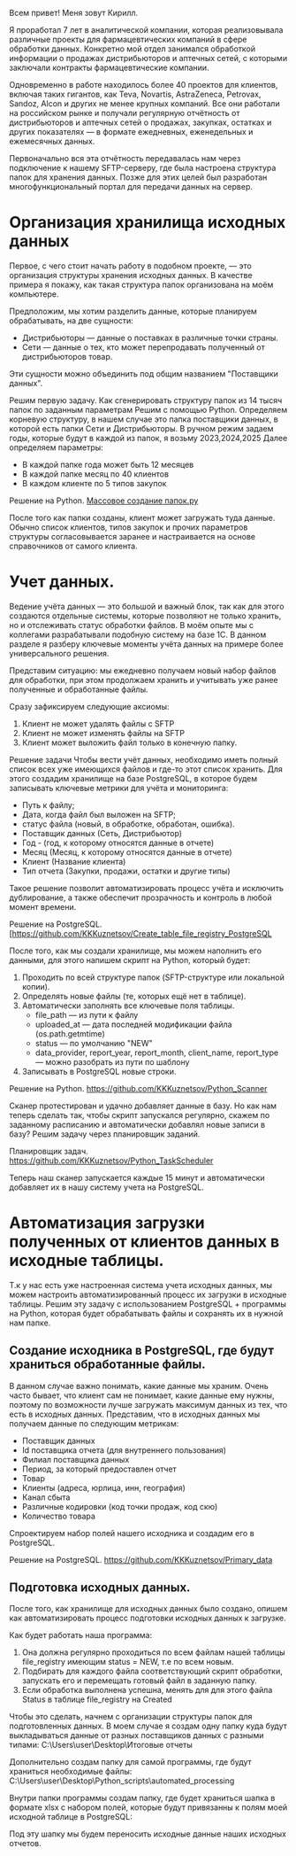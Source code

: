 Всем привет!
Меня зовут Кирилл.

Я проработал 7 лет в аналитической компании, которая реализовывала различные проекты для фармацевтических компаний в сфере обработки данных.
Конкретно мой отдел занимался обработкой информации о продажах дистрибьюторов и аптечных сетей, с которыми заключали контракты фармацевтические компании.

Одновременно в работе находилось более 40 проектов для клиентов, включая таких гигантов, как Teva, Novartis, AstraZeneca, Petrovax, Sandoz, Alcon и других не менее крупных компаний. Все они работали на российском рынке и получали регулярную отчётность от дистрибьюторов и аптечных сетей о продажах, закупках, остатках и других показателях — в формате ежедневных, еженедельных и ежемесячных данных.

Первоначально вся эта отчётность передавалась нам через подключение к нашему SFTP-серверу, где была настроена структура папок для хранения данных. Позже для этих целей был разработан многофункциональный портал для передачи данных на сервер.

# Организация хранилища исходных данных

Первое, с чего стоит начать работу в подобном проекте, — это организация структуры хранения исходных данных.
В качестве примера я покажу, как такая структура папок организована на моём компьютере.

Предположим, мы хотим разделить данные, которые планируем обрабатывать, на две сущности:

- Дистрибьюторы — данные о поставках в различные точки страны.
- Сети — данные о тех, кто может перепродавать полученный от дистрибьюторов товар.

Эти сущности можно объединить под общим названием "Поставщики данных".

Решим первую задачу.
Как сгенерировать структуру папок из 14 тысяч папок по заданным параметрам
Решим с помощью Python.
Определяем корневую структуру, в нашем случае это папка поставщики данных, в которой есть папки Сети и Дистрибьюторы.
В ручном режим задаем годы, которые будут в каждой из папок, я возьму 2023,2024,2025
Далее определяем параметры:
- В каждой папке года может быть 12 месяцев
- В каждой папке месяц по 40 клиентов
- В каждом клиенте по 5 типов закупок

Решение на Python.
[Массовое создание папок.py](https://github.com/KKKuznetsov/folder_generator_python)

После того как папки созданы, клиент может загружать туда данные.
Обычно список клиентов, типов закупок и прочих параметров структуры согласовывается заранее и настраивается на основе справочников от самого клиента.

# Учет данных.

Ведение учёта данных — это большой и важный блок, так как для этого создаются отдельные системы, которые позволяют не только хранить, но и отслеживать статус обработки файлов.
В моём опыте мы с коллегами разрабатывали подобную систему на базе 1С. В данном разделе я разберу ключевые моменты учёта данных на примере более универсального решения.

Представим ситуацию: мы ежедневно получаем новый набор файлов для обработки, при этом продолжаем хранить и учитывать уже ранее полученные и обработанные файлы.

Сразу зафиксируем следующие аксиомы:

1. Клиент не может удалять файлы с SFTP
2. Клиент не может изменять файлы на SFTP
3. Клиент может выложить файл только в конечную папку.

Решение задачи
Чтобы вести учёт данных, необходимо иметь полный список всех уже имеющихся файлов и где-то этот список хранить.
Для этого создадим хранилище на базе PostgreSQL, в которое будем записывать ключевые метрики для учёта и мониторинга:

- Путь к файлу;
- Дата, когда файл был выложен на SFTP;
- статус файла (новый, в обработке, обработан, ошибка).
- Поставщик данных (Сеть, Дистрибьютор)
- Год - (год, к которому относятся данные в отчете)
- Месяц (Месяц, к которому относятся данные в отчете)
- Клиент (Название клиента)
- Тип отчета (Закупки, продажи, остатки и другие типы)

Такое решение позволит автоматизировать процесс учёта и исключить дублирование, а также обеспечит прозрачность и контроль в любой момент времени.

Решение на PostgreSQL.
[https://github.com/KKKuznetsov/Create_table_file_registry_PostgreSQL

После того, как мы создали хранилище, мы можем наполнить его данными, для этого напишем скрипт на Python, который будет:

1. Проходить по всей структуре папок (SFTP-структуре или локальной копии).
2. Определять новые файлы (те, которых ещё нет в таблице).
3. Автоматически заполнять все ключевые поля таблицы.
   - file_path — из пути к файлу
   - uploaded_at — дата последней модификации файла (os.path.getmtime)
   - status — по умолчанию "NEW"
   - data_provider, report_year, report_month, client_name, report_type — можно разобрать из пути по шаблону
4. Записывать в PostgreSQL новые строки.

Решение на Python.
https://github.com/KKKuznetsov/Python_Scanner

Сканер протестирован и удачно добавляет данные в базу.
Но как нам теперь сделать так, чтобы скрипт запускался регулярно, скажем по заданному расписанию и автоматически добавлял новые записи в базу?
Решим задачу через планировщик заданий.

Планировщик задач.
https://github.com/KKKuznetsov/Python_TaskScheduler

Теперь наш сканер запускается каждые 15 минут и автоматически добавляет их в нашу систему учета на PostgreSQL.

# Автоматизация загрузки полученных от клиентов данных в исходные таблицы.
Т.к у нас есть уже настроенная система учета исходных данных, мы можем настроить автоматизированный процесс их загрузки в исходные таблицы.
Решим эту задачу с использованием PostgreSQL + программы на Python, которая будет обрабатывать файлы и сохранять их в нужной нам папке.

## Создание исходника в PostgreSQL, где будут храниться обработанные файлы.
В данном случае важно понимать, какие данные мы храним.
Очень часто бывает, что клиент сам не понимает, какие данные ему нужны, поэтому по возможности лучше загружать максимум данных из тех, что есть в исходных данных.
Представим, что в исходных данных мы получаем данные по следующим метрикам:

- Поставщик данных
- Id поставщика отчета (для внутреннего пользования)
- Филиал поставщика данных
- Период, за который предоставлен отчет
- Товар
- Клиенты (адреса, юрлица, инн, география)
- Канал сбыта
- Различные кодировки (код точки продаж, код скю)
- Количество товара
  
Спроектируем набор полей нашего исходника и создадим его в PostgreSQL.

Решение на PostgreSQL.
https://github.com/KKKuznetsov/Primary_data

## Подготовка исходных данных.
После того, как хранилище для исходных данных было создано, опишем как автоматизировать процесс подготовки исходных данных к загрузке.

Как будет работать наша программа:
1. Она должна регулярно проходиться по всем файлам нашей таблицы file_registry имеющим status = NEW, т.е по всем новым.
2. Подбирать для каждого файла соответствующий скрипт обработки, запускать его и перемещать готовый файл в заданную папку.
3. Если обработка выполнена успешна, менять для для этого файла Status в таблице file_registry на Created

Чтобы это сделать, начнем с организации структуры папок для подготовленных данных.
В моем случае я создам одну папку куда будут выкладываться данные от разных поставщиков данных с разными типами: 
C:\Users\user\Desktop\Итоговые отчеты 

Дополнительно создам папку для самой программы, где будут храниться необходимые файлы:
C:\Users\user\Desktop\Python_scripts\automated_processing

Внутри папки программы создам папку, где будет храниться шапка в формате xlsx с набором полей, которые будут привязанны к полям моей исходной таблице в PostgreSQL:

Под эту шапку мы будем переносить исходные данные наших исходных отчетов.











   

